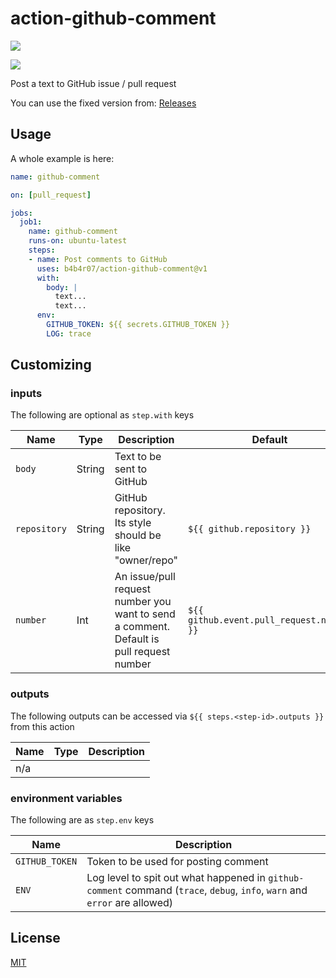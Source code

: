 action-github-comment
=====================

[![](https://github.com/b4b4r07/action-github-comment/workflows/release/badge.svg)](https://github.com/b4b4r07/action-github-comment/releases)

![](demo.png)

Post a text to GitHub issue / pull request

You can use the fixed version from: [Releases](https://github.com/b4b4r07/action-github-comment/releases/latest)

## Usage

A whole example is here:

```yaml
name: github-comment

on: [pull_request]

jobs:
  job1:
    name: github-comment
    runs-on: ubuntu-latest
    steps:
    - name: Post comments to GitHub
      uses: b4b4r07/action-github-comment@v1
      with:
        body: |
          text...
          text...
      env:
        GITHUB_TOKEN: ${{ secrets.GITHUB_TOKEN }}
        LOG: trace
```

## Customizing

### inputs

The following are optional as `step.with` keys

| Name       | Type   | Description                                                       | Default |
| ---------- | ------ | ----------------------------------------------------------------- | ------- |
| `body`     | String | Text to be sent to GitHub |      |
| `repository` | String | GitHub repository. Its style should be like "owner/repo" | `${{ github.repository }}` |
| `number` | Int | An issue/pull request number you want to send a comment. Default is pull request number | `${{ github.event.pull_request.number }}` |

### outputs

The following outputs can be accessed via `${{ steps.<step-id>.outputs }}` from this action

| Name | Type | Description |
| ---- | ---- | ----------- |
| n/a  |      |             |

### environment variables

The following are as `step.env` keys

| Name           | Description                                                  |
| -------------- | ------------------------------------------------------------ |
| `GITHUB_TOKEN` | Token to be used for posting comment                         |
| `ENV`          | Log level to spit out what happened in `github-comment` command (`trace`, `debug`, `info`, `warn` and `error` are allowed) |

## License

[MIT](https://b4b4r07.mit-license.org/)

